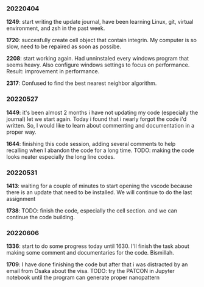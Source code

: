 ### 20220404
**1249**: start writing the update journal, have been learning Linux, git, virtual environment, and zsh in the past week. 

**1720**: succesfully create cell object that contain integrin. My computer is so slow, need to be repaired as soon as possibe. 

**2208**: start working again. Had unninstaled every windows program that seems heavy. Also configure windows settings to focus on performance. Result: improvement in performance.

**2317**: Confused to find the best nearest neighbor algorithm. 

### 20220527
**1449**: it's been almost 2 months i have not updating my code (especially the journal) let we start again. Today i found that i nearly forgot the code i'd written. So, I would like to learn about commenting and documentation in a proper way.

**1644**: finishing this code session, adding several comments to help recalling when I abandon the code
for a long time. 
TODO: making the code looks neater especially the long line codes.

### 20220531
**1413**: waiting for a couple of minutes to start opening the vscode because there is an update that need to be installed. We will continue to do the last assignment

**1738**: TODO: finish the code, especially the cell section. and we can continue the code building.

### 20220606
**1336**: start to do some progress today until 1630. I'll finish the task about making some comment and documentaries for the code. Bismillah.

**1709**: I have done finishing the code but after that i was distracted by an email from Osaka about the visa. TODO: try the PATCON in Jupyter notebook until the program can generate proper nanopattern